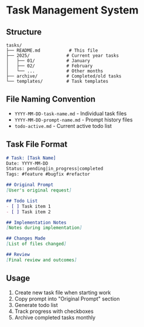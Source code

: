 # Task Management System

## Structure
```
tasks/
├── README.md           # This file
├── 2025/              # Current year tasks
│   ├── 01/            # January
│   ├── 02/            # February
│   └── ...            # Other months
├── archive/           # Completed/old tasks
└── templates/         # Task templates
```

## File Naming Convention
- `YYYY-MM-DD-task-name.md` - Individual task files
- `YYYY-MM-DD-prompt-name.md` - Prompt history files
- `todo-active.md` - Current active todo list

## Task File Format
```markdown
# Task: [Task Name]
Date: YYYY-MM-DD
Status: pending|in_progress|completed
Tags: #feature #bugfix #refactor

## Original Prompt
[User's original request]

## Todo List
- [ ] Task item 1
- [ ] Task item 2

## Implementation Notes
[Notes during implementation]

## Changes Made
[List of files changed]

## Review
[Final review and outcomes]
```

## Usage
1. Create new task file when starting work
2. Copy prompt into "Original Prompt" section
3. Generate todo list
4. Track progress with checkboxes
5. Archive completed tasks monthly
